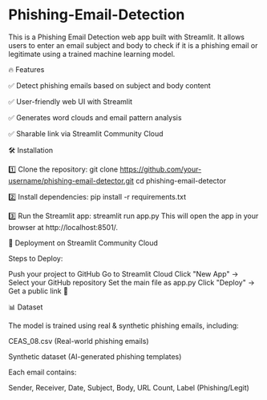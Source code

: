 ﻿# Phishing-Email-Detection

This is a Phishing Email Detection web app built with Streamlit. It allows users to enter an email subject and body to check if it is a phishing email or legitimate using a trained machine learning model.

🔥 Features

✅ Detect phishing emails based on subject and body content

✅ User-friendly web UI with Streamlit

✅ Generates word clouds and email pattern analysis

✅ Sharable link via Streamlit Community Cloud

🛠 Installation

1️⃣ Clone the repository:
git clone https://github.com/your-username/phishing-email-detector.git
cd phishing-email-detector

2️⃣ Install dependencies:
pip install -r requirements.txt

3️⃣ Run the Streamlit app:
streamlit run app.py
This will open the app in your browser at http://localhost:8501/.



🚀 Deployment on Streamlit Community Cloud

Steps to Deploy:

Push your project to GitHub
Go to Streamlit Cloud
Click "New App" → Select your GitHub repository
Set the main file as app.py
Click "Deploy" → Get a public link 🎉


📊 Dataset

The model is trained using real & synthetic phishing emails, including:

CEAS_08.csv (Real-world phishing emails)

Synthetic dataset (AI-generated phishing templates)

Each email contains:

Sender, Receiver, Date, Subject, Body, URL Count, Label (Phishing/Legit)

